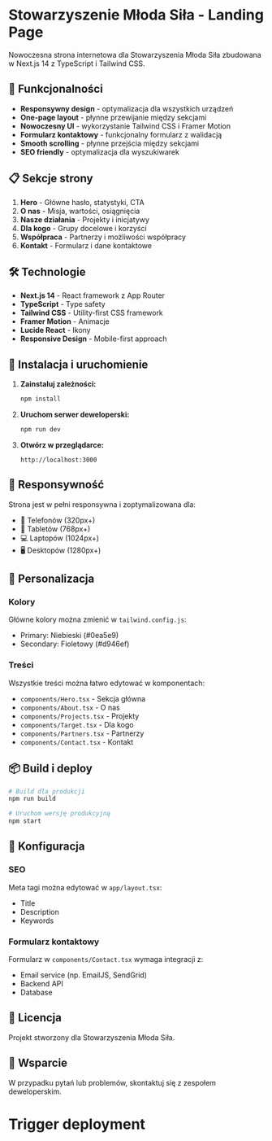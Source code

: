 # Stowarzyszenie Młoda Siła - Landing Page

Nowoczesna strona internetowa dla Stowarzyszenia Młoda Siła zbudowana w Next.js 14 z TypeScript i
Tailwind CSS.

## 🚀 Funkcjonalności

- **Responsywny design** - optymalizacja dla wszystkich urządzeń
- **One-page layout** - płynne przewijanie między sekcjami
- **Nowoczesny UI** - wykorzystanie Tailwind CSS i Framer Motion
- **Formularz kontaktowy** - funkcjonalny formularz z walidacją
- **Smooth scrolling** - płynne przejścia między sekcjami
- **SEO friendly** - optymalizacja dla wyszukiwarek

## 📋 Sekcje strony

1. **Hero** - Główne hasło, statystyki, CTA
2. **O nas** - Misja, wartości, osiągnięcia
3. **Nasze działania** - Projekty i inicjatywy
4. **Dla kogo** - Grupy docelowe i korzyści
5. **Współpraca** - Partnerzy i możliwości współpracy
6. **Kontakt** - Formularz i dane kontaktowe

## 🛠️ Technologie

- **Next.js 14** - React framework z App Router
- **TypeScript** - Type safety
- **Tailwind CSS** - Utility-first CSS framework
- **Framer Motion** - Animacje
- **Lucide React** - Ikony
- **Responsive Design** - Mobile-first approach

## 🚀 Instalacja i uruchomienie

1. **Zainstaluj zależności:**

   ```bash
   npm install
   ```

2. **Uruchom serwer deweloperski:**

   ```bash
   npm run dev
   ```

3. **Otwórz w przeglądarce:**
   ```
   http://localhost:3000
   ```

## 📱 Responsywność

Strona jest w pełni responsywna i zoptymalizowana dla:

- 📱 Telefonów (320px+)
- 📱 Tabletów (768px+)
- 💻 Laptopów (1024px+)
- 🖥️ Desktopów (1280px+)

## 🎨 Personalizacja

### Kolory

Główne kolory można zmienić w `tailwind.config.js`:

- Primary: Niebieski (#0ea5e9)
- Secondary: Fioletowy (#d946ef)

### Treści

Wszystkie treści można łatwo edytować w komponentach:

- `components/Hero.tsx` - Sekcja główna
- `components/About.tsx` - O nas
- `components/Projects.tsx` - Projekty
- `components/Target.tsx` - Dla kogo
- `components/Partners.tsx` - Partnerzy
- `components/Contact.tsx` - Kontakt

## 📦 Build i deploy

```bash
# Build dla produkcji
npm run build

# Uruchom wersję produkcyjną
npm start
```

## 🔧 Konfiguracja

### SEO

Meta tagi można edytować w `app/layout.tsx`:

- Title
- Description
- Keywords

### Formularz kontaktowy

Formularz w `components/Contact.tsx` wymaga integracji z:

- Email service (np. EmailJS, SendGrid)
- Backend API
- Database

## 📄 Licencja

Projekt stworzony dla Stowarzyszenia Młoda Siła.

## 🤝 Wsparcie

W przypadku pytań lub problemów, skontaktuj się z zespołem deweloperskim.
# Trigger deployment
